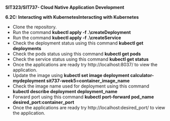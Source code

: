 <b>SIT323/SIT737- Cloud Native Application Development</b>

<b>6.2C: Interacting with KubernetesInteracting with Kubernetes</b>

<ul>
      <li>Clone the repository.</li>
      <li>Run the command <b>kubectl apply -f .\createDeployment</b></li>
      <li>Run the command <b>kubectl apply -f .\createService</b></li>
      <li>Check the deployment status using this command <b>kubectl get deployments</b></li>
      <li>Check the pods status using this command <b>kubectl get pods</b></li>
      <li>Check the service status using this command <b>kubectl get status</b></li>
      <li>Once the applications are ready try http://localhost:8037/ to view the application.</li>
      <li>Update the image using <b>kubectl set image deployment calculator-mydeployment sit737-week5=container_image_name</b></li>
      <li>Check the image name used for deployment using this command <b>kubectl describe deployment deployment_name</b></li>
      <li>Forward port using this command <b>kubectl port-forward pod_name desired_port:container_port</b></li>
      <li>Once the applications are ready try http://localhost:desired_port/ to view the application.</li>
</ul>
